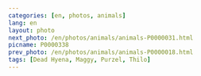 ```yaml
---
categories: [en, photos, animals]
lang: en
layout: photo
next_photo: /en/photos/animals/animals-P0000031.html
picname: P0000338
prev_photo: /en/photos/animals/animals-P0000018.html
tags: [Dead Hyena, Maggy, Purzel, Thilo]
---
```

